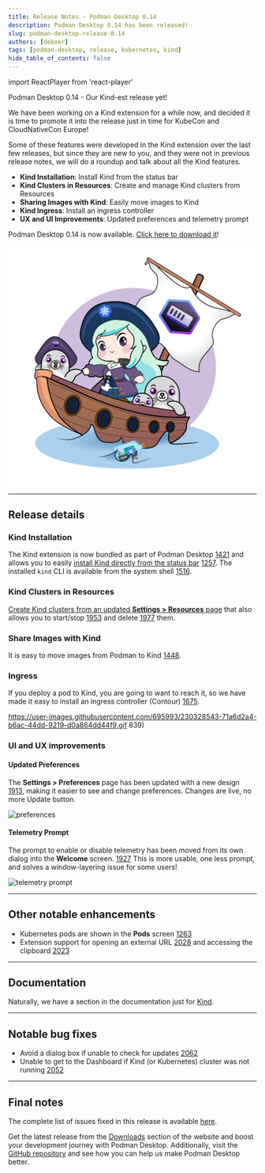 ```yaml
---
title: Release Notes - Podman Desktop 0.14
description: Podman Desktop 0.14 has been released! 
slug: podman-desktop-release-0.14
authors: [deboer]
tags: [podman-desktop, release, kubernetes, kind]
hide_table_of_contents: false
---
```


import ReactPlayer from 'react-player'

Podman Desktop 0.14 - Our Kind-est release yet!

We have been working on a Kind extension for a while now, and decided it is time to promote it
into the release just in time for KubeCon and CloudNativeCon Europe!

Some of these features were developed in the Kind extension over the last few releases,
but since they are new to you, and they were not in previous release notes, we will do a
roundup and talk about all the Kind features.

<!--Main Features-->

- **Kind Installation**: Install Kind from the status bar
- **Kind Clusters in Resources**: Create and manage Kind clusters from Resources
- **Sharing Images with Kind**: Easily move images to Kind
- **Kind Ingress**: Install an ingress controller
- **UX and UI Improvements**: Updated preferences and telemetry prompt

Podman Desktop 0.14 is now available. [Click here to download it](/downloads)!

![Podman-desktop-0-14-hero](img/podman-desktop-release-0.14/podman-desktop-release-0.14.png)

<!--truncate-->
_________________

## Release details

### Kind Installation

The Kind extension is now bundled as part of Podman Desktop [1421](https://github.com/containers/podman-desktop/issues/1421)
and allows you to easily [install Kind directly from the status bar](https://podman-desktop.io/docs/kubernetes/kind/installing-kind) [1257](https://github.com/containers/podman-desktop/issues/1257).
The installed `kind` CLI is available from the system shell [1516](https://github.com/containers/podman-desktop/issues/1516).

### Kind Clusters in Resources

[Create Kind clusters from an updated **Settings > Resources** page](https://podman-desktop.io/docs/kubernetes/kind/creating-a-kind-cluster) that also allows you to start/stop [1953](https://github.com/containers/podman-desktop/issues/1953) and delete [1977](https://github.com/containers/podman-desktop/issues/1977) them.

### Share Images with Kind

It is easy to move images from Podman to Kind [1448](https://github.com/containers/podman-desktop/issues/1448).

### Ingress

If you deploy a pod to Kind, you are going to want to reach it, so we have made it easy to install an ingress
controller (Contour) [1675](https://github.com/containers/podman-desktop/issues/1675).

https://user-images.githubusercontent.com/695993/230328543-71a6d2a4-b6ac-44dd-9219-d0a864dd44f9.gif
839)

### UI and UX improvements

#### Updated Preferences

The **Settings > Preferences** page has been updated with a new design [1913](https://github.com/containers/podman-desktop/pull/1913),
making it easier to see and change preferences. Changes are live, no more Update button.

![preferences](https://user-images.githubusercontent.com/49404737/229498507-e754b55c-dcbd-486d-9ee3-a1fe3bed7271.gif)

#### Telemetry Prompt

The prompt to enable or disable telemetry has been moved from its own dialog into the **Welcome** screen.
[1927](https://github.com/containers/podman-desktop/pull/1927)
This is more usable, one less prompt, and solves a window-layering issue for some users!

![telemetry prompt](https://user-images.githubusercontent.com/19958075/229577331-365a9a01-0426-4482-a95d-f5dfe39af90a.png)
_________________

## Other notable enhancements

- Kubernetes pods are shown in the **Pods** screen [1263](https://github.com/containers/podman-desktop/issues/1263)
- Extension support for opening an external URL [2028](https://github.com/containers/podman-desktop/pull/2028) and
  accessing the clipboard [2023](https://github.com/containers/podman-desktop/pull/2023)
_________________

## Documentation

Naturally, we have a section in the documentation just for [Kind](https://podman-desktop.io/docs/kubernetes/kind).

_________________

## Notable bug fixes

- Avoid a dialog box if unable to check for updates [2062](https://github.com/containers/podman-desktop/pull/2062)
- Unable to get to the Dashboard if Kind (or Kubernetes) cluster was not running [2052](https://github.com/containers/podman-desktop/issues/2052)


_________________


## Final notes

The complete list of issues fixed in this release is available [here](https://github.com/containers/podman-desktop/issues?q=is%3Aclosed+milestone%3A0.14.0).

Get the latest release from the [Downloads](/downloads) section of the website and boost your development journey with Podman Desktop. Additionally, visit the [GitHub repository](https://github.com/containers/podman-desktop) and see how you can help us make Podman Desktop better.
